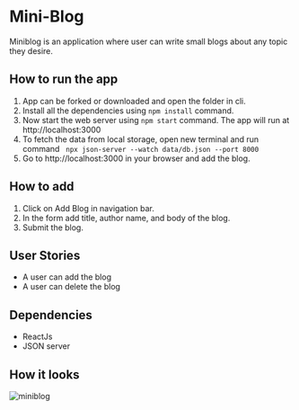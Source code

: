 # Mini-Blog
Miniblog is an application where user can write small blogs about any topic they desire.

## How to run the app
1. App can be forked or downloaded and open the folder in cli.
2. Install all the dependencies using `npm install` command.
3. Now start the web server using `npm start` command. The app will run at http://localhost:3000
4. To fetch the data from local storage, open new terminal and run command ` npx json-server --watch data/db.json --port 8000` 
5. Go to http://localhost:3000 in your browser and add the blog.

## How to add
1. Click on Add Blog in navigation bar.
2. In the form add title, author name, and body of the blog.
3. Submit the blog.

## User Stories
- A user can add the blog
- A user can delete the blog

## Dependencies
- ReactJs
- JSON server

## How it looks

![miniblog](https://user-images.githubusercontent.com/99599542/209478847-cf4412d8-f8a3-436b-a761-7f6fe388cd6e.png)
























